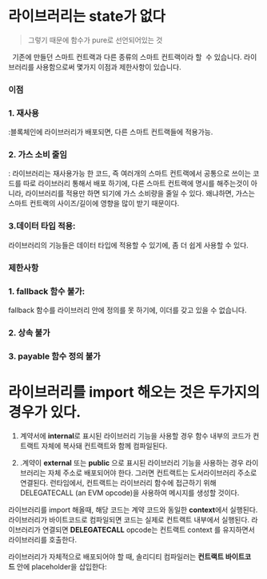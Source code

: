 # 라이브러리는 state가 없다
> 그렇기 때문에 함수가 pure로 선언되어있는 것 

 
  기존에 만들던 스마트 컨트랙과 다른 종류의 스마트 컨트랙이라 할  수 있습니다. 라이브러리를 사용함으로써 몇가지 이점과 제한사항이 있습니다.

### **이점**

### **1. 재사용**
:블록체인에 라이브러리가 배포되면, 다른 스마트 컨트랙들에 적용가능.

### **2. 가스 소비 줄임**
: 라이브러리는 재사용가능 한 코드, 즉 여러개의 스마트 컨트랙에서 공통으로 쓰이는 코드를 따로 라이브러리 통해서 배포 하기에, 다른 스마트 컨트랙에 명시를 해주는것이 아니라, 라이브러리를 적용만 하면 되기에 가스 소비량을 줄일 수 있다. 왜냐하면, 가스는 스마트 컨트랙의 사이즈/길이에 영향을 많이 받기 때문이다. 

### **3.데이터 타입 적용:**
라이브러리의 기능들은 데이터 타입에 적용할 수 있기에, 좀 더 쉽게 사용할 수 있다.

### **제한사항**

### **1. fallback 함수 불가:**
fallback 함수를 라이브러리 안에 정의를 못 하기에, 이더를 갖고 있을 수 없습니다.
### **2. 상속 불가**
### **3. payable 함수 정의 불가**


# 라이브러리를 import 해오는 것은 두가지의 경우가 있다.

1. 계약서에 **internal**로 표시된 라이브러리 기능을 사용할 경우 함수 내부의 코드가 컨트랙트 자체에 복사돼 컨트랙트와 함께 컴파일된다.

 2.  .계약이 **external** 또는 **public** 으로 표시된 라이브러리 기능을 사용하는 경우 라이브러리는 자체 주소로 배포되어야 한다. 그러면 컨트랙트는 도서라이브러리 주소로 연결된다. 런타임에서, 컨트랙트는 라이브러리 함수에 접근하기 위해 DELEGATECALL (an EVM opcode)을 사용하여 메시지를 생성할 것이다.

라이브러리를 import 해올때, 해당 코드는 계약 코드와 동일한 **context**에서 실행된다. 라이브러리가 바이트코드로 컴파일되면 코드는 실제로 컨트랙트 내부에서 실행된다. 라이브러리가 연결되면 **DELEGATECALL** opcode는 컨트랙트 context 를 유지하면서 라이브러리를 호출한다.

라이브러리가 자체적으로 배포되어야 할 때, 솔리디티 컴파일러는 **컨트랙트 바이트코드** 안에 placeholder을 삽입한다: